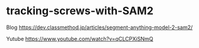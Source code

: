 # tracking-screws-with-SAM2

Blog
https://dev.classmethod.jp/articles/segment-anything-model-2-sam2/

Yutube
https://www.youtube.com/watch?v=qCLCPXiSNmQ


